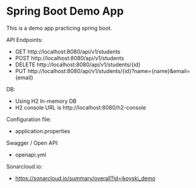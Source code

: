 # Spring Boot Demo App 

This is a demo app practicing spring boot.

API Endpoints:
- GET http://localhost:8080/api/v1/students
- POST http://localhost:8080/api/v1/students
- DELETE http://localhost:8080/api/v1/students/{id}
- PUT http://localhost:8080/api/v1/students/{id}?name={name}&email={email}

DB:
- Using H2 In-memory DB
- H2 console URL is http://localhost:8080/h2-console

Configuration file:
- application.properties 

Swagger / Open API:
- openapi.yml

Sonarcloud.io:
- https://sonarcloud.io/summary/overall?id=ikoyski_demo